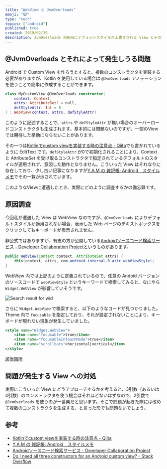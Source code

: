 ```yaml
---
title: "WebView と JvmOverloads"
emoji: "😸"
type: "tech"
topics: ["android"]
published: true
created: 2019/02/19
description: JvmOverloads 利用時にデフォルトスタイルが上書きされる View とその対処法
---
```


## @JvmOverloads とそれによって発生しうる問題
Android で Custom View を作ろうとすると、複数のコンストラクタを実装する必要がありますが、Kotlin を使用している場合は `@JvmOverloads` アノテーションを使うことで簡単に作成することができます。

```kotlin
class MyCustomView @JvmOverloads constructor(
    context: Context,
    attrs: AttributeSet? = null,
    defStyleAttr: Int = 0
) : WebView(context, attrs, defStyleAttr)
```

このように記述することで、`attrs` や `defStyleAttr` が無い場合のオーバーロードコンストラクタも生成されます。基本的には問題ないのですが、一部のViewでは期待した挙動にならないことがあります。

その一つは[Kotlinでcustom viewを実装する時の注意点 \- Qiita](https://qiita.com/kwhrstr1206/items/93827190a535b11bd064)でも書かれているように EditText です。`defStyleAttr` が0で初期化されることにより、Context と AttributeSet を受け取るコンストラクタで指定されているデフォルトのスタイルが適用されず、意図した動作となりません。こういった View はそれなりに存在しており、少し古い記事になりますが[Y\.A\.M の 雑記帳: Android　スタイルメモ](http://y-anz-m.blogspot.com/2012/05/android.html)でその一覧が示されています。

このようなViewに遭遇したとき、実際にどのように調査するかの備忘録です。


## 原因調査

今回私が遭遇した View は WebView なのですが、`@JvmOverloads` によりデフォルトスタイルが適用されない場合、表示した Web ページのテキストボックスをクリックしてもキーボードが表示されません。

非公式ではありますが、有志の方が公開している[Androidソースコード検索サービス \- Developer Collaboration Project](https://sites.google.com/site/devcollaboration/codesearch)というものがあります。

```java
public WebView(Context context, AttributeSet attrs) {
    this(context, attrs, com.android.internal.R.attr.webViewStyle);
}
```

WebView 内では上記のように定義されているので、任意の Andoid バージョンのソースコードで `webViewStyle` というキーワードで検索してみると、なにやら `Widget.WebView` が影響していそうです。

![Search result for wid](/img/search_result_for_webviewstyle.png)

さらに `Widget.WebView` で検索すると、以下のようなコードが見つかりました。Theme 内で `focusable` を指定しており、それが設定されないことにより、キーボードが現れない現象が発生していました。

```xml
<style name="Widget.WebView">
    <item name="focusable">true</item>
    <item name="focusableInTouchMode">true</item>
    <item name="scrollbars">horizontal|vertical</item>
</style>
```

[該当箇所](https://search.siprop.org/android-8.0.0_r1.0/xref/frameworks/base/core/res/res/values/styles.xml#699)


## 問題が発生する View への対処

実際にこういった View にどうアプローチするかを考えると、3引数（あるいは4引数）のコンストラクタを使う機会はそれほどないはずなので、2引数で `@JvmOverloads` を使うのが一番楽だと思います。そこで問題が起きた際には改めて複数のコンストラクタを生成する、と言った形でも問題ないでしょう。


## 参考

- [Kotlinでcustom viewを実装する時の注意点 \- Qiita](https://qiita.com/kwhrstr1206/items/93827190a535b11bd064)
- [Y\.A\.M の 雑記帳: Android　スタイルメモ](http://y-anz-m.blogspot.com/2012/05/android.html)
- [Androidソースコード検索サービス \- Developer Collaboration Project](https://sites.google.com/site/devcollaboration/codesearch)
- [Do I need all three constructors for an Android custom view? \- Stack Overflow](https://stackoverflow.com/questions/9195713/do-i-need-all-three-constructors-for-an-android-custom-view)

